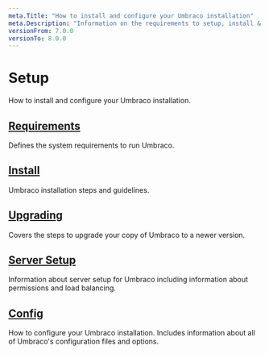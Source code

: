 ```yaml
---
meta.Title: "How to install and configure your Umbraco installation"
meta.Description: "Information on the requirements to setup, install & upgrade Umbraco"
versionFrom: 7.0.0
versionTo: 8.0.0
---
```


# Setup

How to install and configure your Umbraco installation.

## [Requirements](Requirements/)

Defines the system requirements to run Umbraco.

## [Install](Install/)

Umbraco installation steps and guidelines.

## [Upgrading](Upgrading/)

Covers the steps to upgrade your copy of Umbraco to a newer version.

## [Server Setup](Server-Setup/)

Information about server setup for Umbraco including information about permissions and load balancing.

## [Config](../../Reference/Configuration-for-Umbraco-7-and-8/)

How to configure your Umbraco installation. Includes information about all of Umbraco's configuration files and options.
